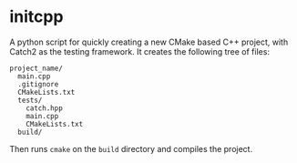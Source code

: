 # initcpp

A python script for quickly creating a new CMake based C++ project, with Catch2 as the testing framework. It creates the following tree of files:

```
project_name/
  main.cpp
  .gitignore
  CMakeLists.txt
  tests/
    catch.hpp
    main.cpp
    CMakeLists.txt
  build/
``` 

Then runs `cmake` on the `build` directory and compiles the project.
